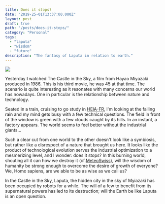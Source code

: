 ```yaml
---
title: Does it stops?
date: "2019-25-01T13:37:00.000Z"
layout: post
draft: true
path: "/posts/does-it-stops/"
category: "Personal"
tags:   
  - "laputa"
  - "wisdom"
  - "future"
description: "The fantasy of Laputa in relation to earth."
---
```


![](./laputa.png)

Yesterday I watched The Castle in the Sky, a film from Hayao Miyazaki produced in 1986. This is his third movie, he was 45 at that time. The scenario is quite interesting as it resonates with many concerns our world has nowadays. One in particular is the relationship between nature and technology.

Seated in a train, cruising to go study in [HEIA-FR](https://www.heia-fr.ch/), I'm looking at the falling rain and my mind gets busy with a few technical questions. The field in front of the window is green with a few clouds caught by its hills. In an instant, a factory appears. The world seems to feel better without the industrial giants... 

Such a clear cut from one world to the other doesn't look like a symbiosis, but rather like a disrespect of a nature that brought us here. It looks like the product of technological evolution serves the industrial optimization to a mesmerizing level, and I wonder: does it stops? In this burning world, shouting all it can how we destroy it (cf.[MeteoSwiss](https://www.meteosuisse.admin.ch/home.subpage.html/fr/data/blogs/2020/1/2019--deuxieme-annee-la-plus-chaude.html)), will the wisdom of humanity be strong enough to overcome the desire of growth of everyone? We, Homo sapiens, are we able to be as wise as we call us?

In the Castle in the Sky, Laputa, the hidden city in the sky of Myiazaki has been occupied by robots for a while. The will of a few to benefit from its supernatural powers has led to its destruction; will the Earth be like Laputa is an open question.
